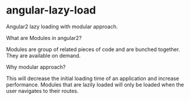 # angular-lazy-load
Angular2 lazy loading with modular approach. 

What are Modules in angular2?

Modules are group of related pieces of code and are bunched together. They are available on demand.

Why modular approach?

This will decrease the initial loading time of an application and increase performance. Modules that are lazily loaded will only be loaded when the user navigates to their routes.
